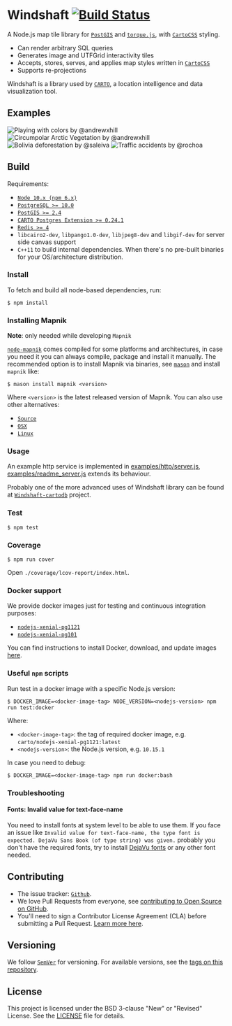 # Windshaft [![Build Status](https://travis-ci.org/CartoDB/Windshaft.svg?branch=master)](https://travis-ci.org/CartoDB/Windshaft)

A Node.js map tile library for [`PostGIS`](https://postgis.net/) and [`torque.js`](https://github.com/CartoDB/torque), with [`CartoCSS`](https://cartocss.readthedocs.io/en/latest/) styling.

* Can render arbitrary SQL queries
* Generates image and UTFGrid interactivity tiles
* Accepts, stores, serves, and applies map styles written in [`CartoCSS`](https://cartocss.readthedocs.io/en/latest/)
* Supports re-projections

Windshaft is a library used by [`CARTO`](https://carto.com/), a location intelligence and data visualization tool.

## Examples

![Playing with colors by @andrewxhill](https://github.com/CartoDB/Windshaft/raw/master/examples/images/screen_0.png) ![Circumpolar Arctic Vegetation by @andrewxhill](https://github.com/CartoDB/Windshaft/raw/master/examples/images/screen_1.png)
![Bolivia deforestation by @saleiva](https://github.com/CartoDB/Windshaft/raw/master/examples/images/screen_2.png) ![Traffic accidents by @rochoa](https://github.com/CartoDB/Windshaft/raw/master/examples/images/screen_3.png)

## Build

Requirements:

* [`Node 10.x (npm 6.x)`](https://nodejs.org/dist/latest-v10.x/)
* [`PostgreSQL >= 10.0`](https://www.postgresql.org/download/)
* [`PostGIS >= 2.4`](https://postgis.net/install/)
* [`CARTO Postgres Extension >= 0.24.1`](https://github.com/CartoDB/cartodb-postgresql)
* [`Redis >= 4`](https://redis.io/download)
* `libcairo2-dev`, `libpango1.0-dev`, `libjpeg8-dev` and `libgif-dev` for server side canvas support
* `C++11` to build internal dependencies. When there's no pre-built binaries for your OS/architecture distribution.

### Install

To fetch and build all node-based dependencies, run:

```shell
$ npm install
```

### Installing Mapnik

**Note**: only needed while developing `Mapnik`

[`node-mapnik`](https://github.com/mapnik/node-mapnik) comes compiled for some platforms and architectures, in case you need it you can always compile, package and install it manually. The recommended option is to install Mapnik via binaries, see [`mason`](https://github.com/mapbox/mason#installation) and install `mapnik` like:

```shell
$ mason install mapnik <version>
```

Where `<version>` is the latest released version of Mapnik. You can also use other alternatives:

* [`Source`](https://github.com/mapnik/mapnik)
* [`OSX`](https://github.com/mapnik/mapnik/wiki/MacInstallation_Homebrew)
* [`Linux`](https://github.com/mapnik/mapnik/wiki/LinuxInstallation)

### Usage

An example http service is implemented in [examples/http/server.js](examples/http/server.js), [examples/readme_server.js](examples/readme_server.js) extends its behaviour.

Probably one of the more advanced uses of Windshaft library can be found at [`Windshaft-cartodb`](https://github.com/CartoDB/Windshaft-cartodb) project.

### Test

```shell
$ npm test
```

### Coverage

```shell
$ npm run cover
```

Open `./coverage/lcov-report/index.html`.

### Docker support

We provide docker images just for testing and continuous integration purposes:

* [`nodejs-xenial-pg1121`](https://hub.docker.com/r/carto/nodejs-xenial-pg1121/tags)
* [`nodejs-xenial-pg101`](https://hub.docker.com/r/carto/nodejs-xenial-pg101/tags)

You can find instructions to install Docker, download, and update images [here](https://github.com/CartoDB/Windshaft-cartodb/blob/master/docker/reference.md).

### Useful `npm` scripts

Run test in a docker image with a specific Node.js version:

```shell
$ DOCKER_IMAGE=<docker-image-tag> NODE_VERSION=<nodejs-version> npm run test:docker
```

Where:

* `<docker-image-tag>`: the tag of required docker image, e.g. `carto/nodejs-xenial-pg1121:latest`
* `<nodejs-version>`: the Node.js version, e.g. `10.15.1`

In case you need to debug:

```shell
$ DOCKER_IMAGE=<docker-image-tag> npm run docker:bash
```

### Troubleshooting

#### Fonts: Invalid value for text-face-name

You need to install fonts at system level to be able to use them. If you face an issue like `Invalid value for text-face-name, the type font is expected. DejaVu Sans Book (of type string) was given.` probably you don't have the required fonts, try to install [DejaVu fonts](http://dejavu-fonts.org/wiki/Download) or any other font needed.

## Contributing

* The issue tracker: [`Github`](https://github.com/CartoDB/Windshaft-cartodb/issues).
* We love Pull Requests from everyone, see [contributing to Open Source on GitHub](https://guides.github.com/activities/contributing-to-open-source/#contributing).
* You'll need to sign a Contributor License Agreement (CLA) before submitting a Pull Request. [Learn more here](https://carto.com/contributions).

## Versioning

We follow [`SemVer`](http://semver.org/) for versioning. For available versions, see the [tags on this repository](https://github.com/CartoDB/Windshaft-cartodb/tags).

## License

This project is licensed under the BSD 3-clause "New" or "Revised" License. See the [LICENSE](LICENSE) file for details.
